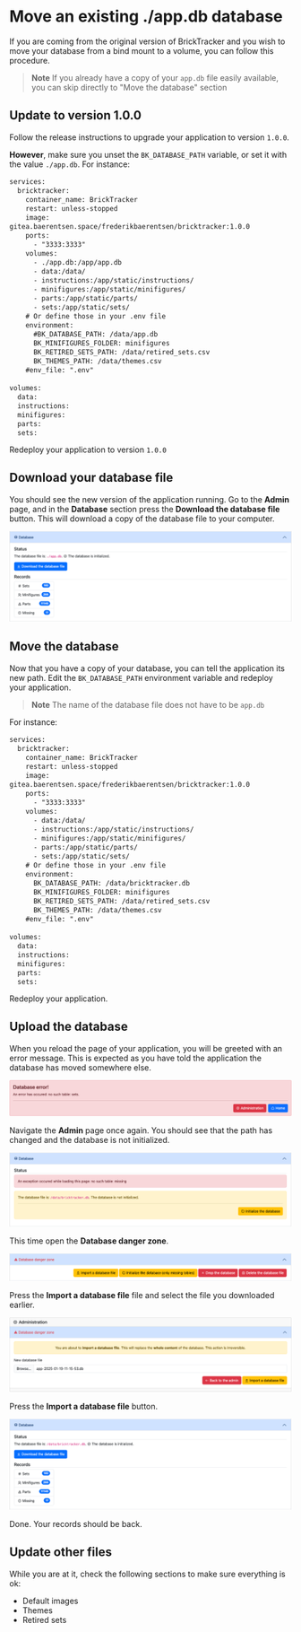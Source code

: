 # Move an existing ./app.db database

If you are coming from the original version of BrickTracker and you wish to move your database from a bind mount to a volume, you can follow this procedure.

> **Note**
> If you already have a copy of your `app.db` file easily available, you can skip directly to "Move the database" section

## Update to version 1.0.0

Follow the release instructions to upgrade your application to version `1.0.0`.

**However**, make sure you unset the `BK_DATABASE_PATH` variable, or set it with the value `./app.db`. For instance:

```
services:
  bricktracker:
    container_name: BrickTracker
    restart: unless-stopped
    image: gitea.baerentsen.space/frederikbaerentsen/bricktracker:1.0.0
    ports:
      - "3333:3333"
    volumes:
      - ./app.db:/app/app.db
      - data:/data/
      - instructions:/app/static/instructions/
      - minifigures:/app/static/minifigures/
      - parts:/app/static/parts/
      - sets:/app/static/sets/
    # Or define those in your .env file
    environment:
      #BK_DATABASE_PATH: /data/app.db
      BK_MINIFIGURES_FOLDER: minifigures
      BK_RETIRED_SETS_PATH: /data/retired_sets.csv
      BK_THEMES_PATH: /data/themes.csv
    #env_file: ".env"

volumes:
  data:
  instructions:
  minifigures:
  parts:
  sets:
```

Redeploy your application to version `1.0.0`

## Download your database file

You should see the new version of the application running.
Go to the **Admin** page, and in the **Database** section press the **Download the database file** button.
This will download a copy of the database file to your computer.

![](images/move-existing-database-01.png)

## Move the database

Now that you have a copy of your database, you can tell the application its new path.
Edit the `BK_DATABASE_PATH` environment variable and redeploy your application.

> **Note**
> The name of the database file does not have to be `app.db`

For instance:

```
services:
  bricktracker:
    container_name: BrickTracker
    restart: unless-stopped
    image: gitea.baerentsen.space/frederikbaerentsen/bricktracker:1.0.0
    ports:
      - "3333:3333"
    volumes:
      - data:/data/
      - instructions:/app/static/instructions/
      - minifigures:/app/static/minifigures/
      - parts:/app/static/parts/
      - sets:/app/static/sets/
    # Or define those in your .env file
    environment:
      BK_DATABASE_PATH: /data/bricktracker.db
      BK_MINIFIGURES_FOLDER: minifigures
      BK_RETIRED_SETS_PATH: /data/retired_sets.csv
      BK_THEMES_PATH: /data/themes.csv
    #env_file: ".env"

volumes:
  data:
  instructions:
  minifigures:
  parts:
  sets:
```

Redeploy your application.

## Upload the database

When you reload the page of your application, you will be greeted with an error message.
This is expected as you have told the application the database has moved somewhere else.

![](images/move-existing-database-02.png)

Navigate the **Admin** page once again.
You should see that the path has changed and the database is not initialized.

![](images/move-existing-database-05.png)

This time open the **Database danger zone**.

![](images/move-existing-database-03.png)

Press the **Import a database file** file and select the file you downloaded earlier.

![](images/move-existing-database-04.png)

Press the **Import a database file** button.

![](images/move-existing-database-06.png)

Done. Your records should be back.

## Update other files

While you are at it, check the following sections to make sure everything is ok:

- Default images
- Themes
- Retired sets
